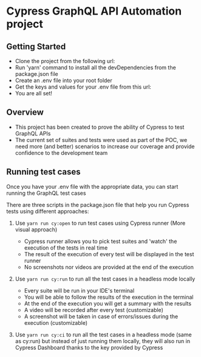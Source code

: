 # Cypress GraphQL API Automation project

## Getting Started

- Clone the project from the following url: 
- Run 'yarn' command to install all the devDependencies from the package.json file
- Create an .env file into your root folder
- Get the keys and values for your .env file from this url: 
- You are all set!

## Overview

- This project has been created to prove the ability of Cypress to test GraphQL APIs
- The current set of suites and tests were used as part of the POC, we need more (and better) scenarios to increase our coverage and provide confidence to the development team

## Running test cases

Once you have your .env file with the appropriate data, you can start running the GraphQL test cases

There are three scripts in the package.json file that help you run Cypress tests using different approaches:

  1. Use `yarn run cy:open` to run test cases using Cypress runner (More visual approach)
      - Cypress runner allows you to pick test suites and 'watch' the execution of the tests in real time
      - The result of the execution of every test will be displayed in the test runner
      - No screenshots nor videos are provided at the end of the execution

  2. Use `yarn run cy:run` to run all the test cases in a headless mode locally
      - Every suite will be run in your IDE's terminal
      - You will be able to follow the results of the execution in the terminal
      - At the end of the execution you will get a summary with the results
      - A video will be recorded after every test (customizable)
      - A screenshot will be taken in case of errors/issues during the execution (customizable)

  3.  Use `yarn run cy:ci` to run all the test cases in a headless mode (same as cy:run) but instead of just running them locally, they will also run in Cypress Dashboard thanks to the key provided by Cypress
      
